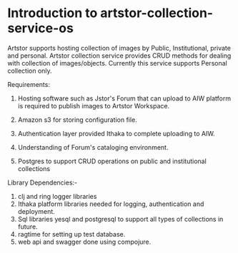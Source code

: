 # Introduction to artstor-collection-service-os

Artstor supports hosting collection of images by Public, Institutional, private and personal.
Artstor collection service provides CRUD methods for dealing with collection of images/objects.
Currently this service supports Personal collection only.

Requirements:
1. Hosting software such as Jstor's Forum that can upload to AIW platform is required to publish images to Artstor Workspace.

2. Amazon s3 for storing configuration file.

3. Authentication layer provided Ithaka to complete uploading to AIW.

4. Understanding of Forum's cataloging environment.

5. Postgres to support CRUD operations on public and institutional collections

Library Dependencies:-
1. clj and ring logger libraries
2. Ithaka platform libraries needed for logging, authentication and deployment.
3. Sql libraries yesql and postgresql to support all types of collections in future.
4. ragtime for setting up test database.
5. web api and swagger done using compojure.